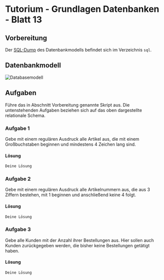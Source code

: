 # Tutorium - Grundlagen Datenbanken - Blatt 13

## Vorbereitung
Der [SQL-Dump](./sql/04_schema_altklausur.sql) des Datenbankmodells befindet sich im Verzeichnis `sql`.

## Datenbankmodell
![Databasemodell](./img/schema_alt_klausur.png)

## Aufgaben
Führe das in Abschnitt Vorbereitung genannte Skript aus. Die untenstehenden Aufgaben beziehen sich auf das oben dargestellte relationale Schema.

### Aufgabe 1
Gebe mit einem regulären Ausdruck alle Artikel aus, die mit einem Großbuchstaben beginnen und mindestens 4 Zeichen lang sind.

#### Lösung
```sql
Deine Lösung
```

### Aufgabe 2
Gebe mit einem regulären Ausdruck alle Artikelnummern aus, die aus 3 Ziffern bestehen, mit 1 beginnen und anschließend keine 4 folgt.

#### Lösung
```sql
Deine Lösung
```

### Aufgabe 3
Gebe alle Kunden mit der Anzahl ihrer Bestellungen aus. Hier sollen auch Kunden zurückgegeben werden, die bisher keine Bestellungen getätigt haben.

#### Lösung
```sql
Deine Lösung
```
